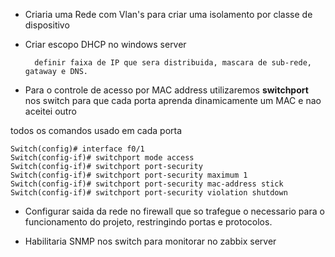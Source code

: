 - Criaria uma Rede com  Vlan's para criar uma isolamento por classe de dispositivo 

- Criar escopo DHCP no windows server

        definir faixa de IP que sera distribuida, mascara de sub-rede, gataway e DNS.

- Para o controle de acesso por MAC address utilizaremos **switchport** nos switch para que cada porta aprenda dinamicamente um MAC e nao aceitei outro

todos os comandos usado em cada porta

    Switch(config)# interface f0/1
    Switch(config-if)# switchport mode access
    Switch(config-if)# switchport port-security
    Switch(config-if)# switchport port-security maximum 1
    Switch(config-if)# switchport port-security mac-address stick
    Switch(config-if)# switchport port-security violation shutdown

- Configurar saida da rede no firewall que so trafegue o necessario para o funcionamento do projeto, restringindo portas e protocolos.

- Habilitaria SNMP nos switch para monitorar no zabbix server 